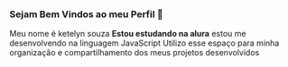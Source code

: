 ### Sejam Bem Vindos ao meu Perfil 💙

Meu nome é ketelyn souza 
**Estou estudando na alura**
estou me desenvolvendo na linguagem JavaScript 
Utilizo esse espaço para minha organização e compartilhamento dos meus projetos desenvolvidos 
